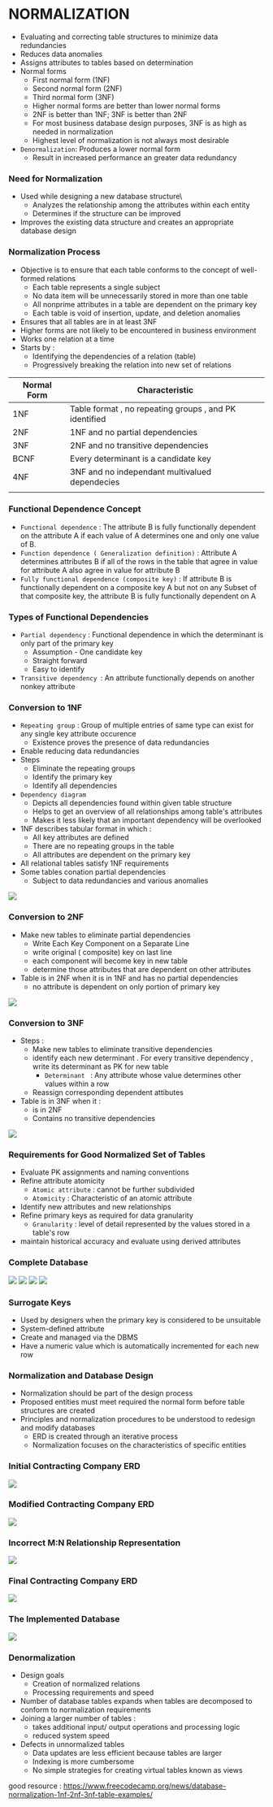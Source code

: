 # **NORMALIZATION**

- Evaluating and correcting table structures to minimize data redundancies
- Reduces data anomalies
- Assigns attributes to tables based on determination
- Normal forms
	- First normal form (1NF)
	- Second normal form (2NF)
	- Third normal form (3NF)
	-  Higher normal forms are better than lower normal forms
	-  2NF is better than 1NF; 3NF is better than 2NF
	-  For most business database design purposes, 3NF is as high as needed in normalization
	-  Highest level of normalization is not always most desirable
- `Denormalization`: Produces a lower normal form
	- Result in increased performance an greater data redundancy


### Need for Normalization
- Used while designing a new database structure\
	- Analyzes the relationship among the attributes within each entity
	- Determines if the structure can be improved
- Improves the existing data structure and creates an appropriate database design

### Normalization Process
- Objective is to ensure that each table conforms to the concept of well-formed
	relations
	- Each table represents a single subject
	- No data item will be unnecessarily stored in more than one table
	- All nonprime attributes in a table are dependent on the primary key
	- Each table is void of insertion, update, and deletion anomalies
- Ensures that all tables are in at least 3NF
- Higher forms are not likely to be encountered in business environment
- Works one relation at a time
- Starts by : 
	- Identifying the dependencies of a relation (table)
	- Progressively breaking the relation into new set of relations

| Normal Form | Characteristic                                         |
| ----------- | ------------------------------------------------------ |
| 1NF         | Table format , no repeating groups , and PK identified |
| 2NF         | 1NF and no partial dependencies                        |
| 3NF         | 2NF and no transitive dependencies                     |
| BCNF        | Every determinant is a candidate key                   |
| 4NF         | 3NF and no independant multivalued dependecies         |
|             |                                                        |

### Functional Dependence Concept 
- `Functional dependence` : The attribute B is fully functionally dependent on the attribute A if each value of A determines one and only one value of B.
- `Function dependence ( Generalization definition)` : Attribute A determines attributes B if all of the rows in the table that agree in value for attribute A also agree in value for attribute B
- `Fully functional dependence (composite key)` : If attribute B is functionally dependent on a composite key A but not on any Subset of that composite key, the attribute B is fully functionally dependent on A


### Types of Functional Dependencies
- `Partial dependency` :  Functional dependence in which  the determinant is only part of the primary key
	- Assumption - One candidate key
	- Straight forward
	- Easy to identify
- `Transitive dependency `:  An attribute functionally depends on another nonkey attribute

### Conversion to 1NF
- `Repeating group` :  Group of multiple entries of same type can exist for any single key attribute occurence
	- Existence proves the presence of data redundancies
- Enable reducing data redundancies
- Steps 
	- Eliminate the repeating groups
	- Identify the primary key
	- Identify all dependencies
- `Dependency diagram` 
	-  Depicts all dependencies found within given table structure
	- Helps to get an overview of all relationships among table's attributes
	- Makes it less likely that an important dependency will be overlooked
- 1NF describes tabular format in which : 
	- All key attributes are defined
	- There are no repeating groups in the table
	- All attributes are dependent on the primary key
- All relational tables satisfy 1NF requirements
- Some tables conation partial dependencies
	- Subject to data redundancies and various anomalies

![](../images/Pasted%20image%2020250206235633.png)

### Conversion to 2NF
- Make new tables to eliminate partial dependencies
	- Write Each Key Component on a Separate Line
	- write original ( composite) key on last line
	- each component will become key in new table
	- determine those attributes that are dependent on other attributes
- Table is in 2NF when it is in 1NF and has no partial dependencies
	- no attribute is dependent on only portion of primary key

![](../images/Pasted%20image%2020250206235707.png)

### Conversion to 3NF
- Steps : 
	- Make new tables to eliminate transitive dependencies
	- identify each new determinant . For every transitive dependency , write its determinant as PK for new table
		- `Determinant ` : Any attribute whose value determines other values within a row
	- Reassign corresponding dependent attibutes
- Table is in 3NF when it :
	- is in 2NF
	- Contains no transitive dependencies

![](../images/Pasted%20image%2020250206235719.png)

### Requirements for Good Normalized Set of Tables
- Evaluate PK assignments and naming conventions
- Refine attribute atomicity 
	- `Atomic attribute` : cannot be further subdivided
	- `Atomicity` : Characteristic of an atomic attribute
- Identify new attributes and new relationships
- Refine primary keys as required for data granularity
	- `Granularity` :  level of detail represented by the values stored in a table's row
- maintain historical accuracy and evaluate using derived attributes

### Complete Database
![](../images/Pasted%20image%2020250206235750.png)
![](../images/Pasted%20image%2020250206235754.png)
![](../images/Pasted%20image%2020250206235758.png)
![](../images/Pasted%20image%2020250206235801.png)

### Surrogate Keys
- Used by designers when the primary key is considered to be unsuitable
- System-defined attribute
- Create and managed via the DBMS
- Have a numeric value which is automatically incremented for each new row

### Normalization and Database Design
- Normalization should be part of the design process
- Proposed entities must meet required the normal form before table structures are created
- Principles and normalization procedures to be understood to redesign and modify databases
	- ERD is created through an iterative process
	- Normalization focuses on the characteristics of specific entities

### Initial Contracting Company ERD
![](../images/Pasted%20image%2020250206235831.png)

### Modified Contracting Company ERD
![](../images/Pasted%20image%2020250206235844.png)

### Incorrect M:N Relationship Representation
![](../images/Pasted%20image%2020250206235909.png)

### Final Contracting Company ERD
![](../images/Pasted%20image%2020250206235924.png)

### The Implemented Database
![](../images/Pasted%20image%2020250206235940.png)



### Denormalization
- Design goals 
	- Creation of normalized relations
	- Processing requirements and speed
- Number of database tables expands when tables are decomposed to conform to normalization requirements
- Joining a larger number of tables : 
	- takes additional input/ output operations and processing logic
	- reduced system speed
- Defects in unnormalized tables
	- Data updates are less efficient because tables are larger
	- Indexing is more cumbersome
	- No simple strategies for creating virtual tables known as views


good resource :
https://www.freecodecamp.org/news/database-normalization-1nf-2nf-3nf-table-examples/